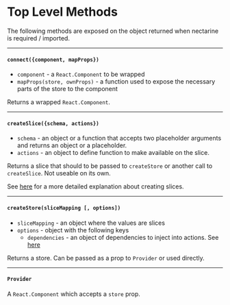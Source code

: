 # Top Level Methods

The following methods are exposed on the object returned when nectarine is required / imported.

---

#### `connect({component, mapProps})`

* `component` - a `React.Component` to be wrapped
* `mapProps(store, ownProps)` - a function used to expose the necessary parts of the store to the component

Returns a wrapped `React.Component`.

---

#### `createSlice({schema, actions})`

* `schema` - an object or a function that accepts two placeholder arguments and returns an object or a placeholder.
* `actions` - an object to define function to make available on the slice.

Returns a slice that should to be passed to `createStore` or another call to `createSlice`. Not useable on its own.

See [here](../creating_a_slice.md) for a more detailed explanation about creating slices.

---

#### `createStore(sliceMapping [, options])`

* `sliceMapping` - an object where the values are slices
* `options` - object with the following keys
  * `dependencies` - an object of dependencies to inject into actions. See [here](../creating_a_slice.md#actions)

Returns a store. Can be passed as a prop to `Provider` or used directly.

---

#### `Provider`

A `React.Component` which accepts a `store` prop.
